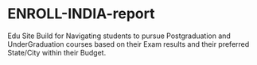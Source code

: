 # ENROLL-INDIA-report
Edu Site Build for Navigating students to pursue Postgraduation and UnderGraduation courses based on their Exam results and their preferred State/City within their Budget.
